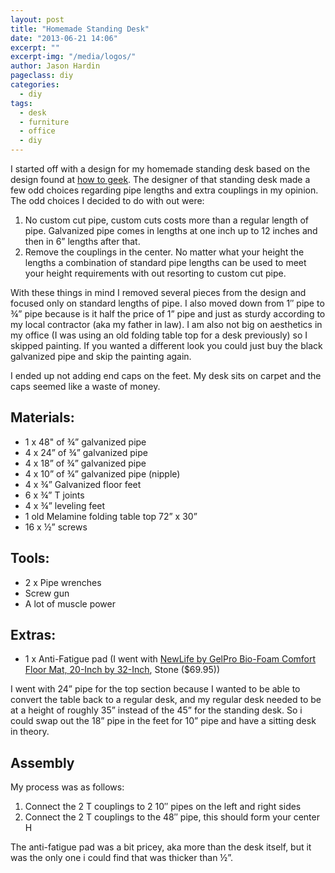 ```yaml
---
layout: post
title: "Homemade Standing Desk"
date: "2013-06-21 14:06"
excerpt: ""
excerpt-img: "/media/logos/"
author: Jason Hardin
pageclass: diy
categories:
  - diy
tags:
  - desk
  - furniture
  - office
  - diy
---
```

I started off with a design for my homemade standing desk based on the design found at [how to geek](http://www.howtogeek.com/128661/diy-standing-desk-sports-super-sturdy-galvanized-pipe-legs/). The designer of that standing desk made a few odd choices regarding pipe lengths and extra couplings in my opinion. The odd choices I decided to do with out were:

1. No custom cut pipe, custom cuts costs more than a regular length of pipe. Galvanized pipe comes in lengths at one inch up to 12 inches and then in 6” lengths after that.
1. Remove the couplings in the center. No matter what your height the lengths a combination of standard pipe lengths can be used to meet your height requirements with out resorting to custom cut pipe.

With these things in mind I removed several pieces from the design and focused only on standard lengths of pipe. I also moved down from 1″ pipe to ¾” pipe because is it half the price of 1” pipe and just as sturdy according to my local contractor (aka my father in law). I am also not big on aesthetics in my office (I was using an old folding table top for a desk previously) so I skipped painting. If you wanted a different look you could just buy the black galvanized pipe and skip the painting again.

I ended up not adding end caps on the feet. My desk sits on carpet and the caps seemed like a waste of money.

## Materials:

- 1 x 48" of ¾” galvanized pipe
- 4 x 24” of ¾” galvanized pipe
- 4 x 18” of ¾” galvanized pipe
- 4 x 10” of ¾” galvanized pipe (nipple)
- 4 x ¾” Galvanized floor feet
- 6 x ¾” T joints
- 4 x ¾” leveling feet
- 1 old Melamine folding table top 72” x 30”
- 16 x ½” screws

## Tools:

- 2 x Pipe wrenches
- Screw gun
- A lot of muscle power

## Extras:

* 1 x Anti-Fatigue pad (I went with [NewLife by GelPro Bio-Foam Comfort Floor Mat, 20-Inch by 32-Inch](http://www.amazon.com/dp/B0057GV3WQ/ref=pe_175190_21431760_M3T1_ST1_dp_1), Stone ($69.95))

I went with 24” pipe for the top section because I wanted to be able to convert the table back to a regular desk, and my regular desk needed to be at a height of roughly 35” instead of the 45” for the standing desk. So i could swap out the 18” pipe in the feet for 10” pipe and have a sitting desk in theory.

## Assembly

My process was as follows:

1. Connect the 2 T couplings to 2 10″ pipes on the left and right sides
2. Connect the 2 T couplings to the 48″ pipe, this should form your center H

The anti-fatigue pad was a bit pricey, aka more than the desk itself, but it was the only one i could find that was thicker than ½”.
